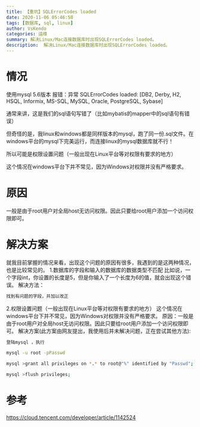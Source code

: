 ```yaml
---
title: 【重坑】SQLErrorCodes loaded
date: 2020-11-06 05:46:58
tags: [数据库, sql, linux]
author: VsKendo
categories: 运维
summary: 解决Linux/Mac连接数据库时出现SQLErrorCodes loaded。
description:  解决Linux/Mac连接数据库时出现SQLErrorCodes loaded。
---
```


# 情况

使用mysql 5.6版本
报错：异常 SQLErrorCodes loaded: [DB2, Derby, H2, HSQL, Informix, MS-SQL, MySQL, Oracle, PostgreSQL, Sybase]

通常来讲，这是我们的sql语句写错了（比如mybatis的mapper中的sql语句有错误）

但奇怪的是，我linux和windows都是同样版本的mysql，跑了同一份.sql文件。在windows平台的mysql下完美运行，而连接linux的mysql数据库就不行！

所以可能是权限设置问题（一般出现在Linux平台等对权限有要求的地方）

 这个情况在windows平台下并不常见，因为Windows对权限并没有严格要求。

# 原因

一般是由于root用户对全局host无访问权限。因此只要给root用户添加一个访问权限即可。 

# 解决方案

就我目前掌握的情况来看，出现这个问题的原因有很多，我遇到的是这两种情况，也是比较常见的。
    1.数据库的字段和输入的数据库的数据类型不匹配
比如说，一个字段int，你设置的长度是5，但是你输入了一个长度为6的值，就会出现这个错误。
     解决方法：

```bash
找到有问题的字段，并加以改正
```

2.权限设置问题（一般出现在Linux平台等对权限有要求的地方）
 这个情况在windows平台下并不常见，因为Windows对权限并没有严格要求。
 原因：一般是由于root用户对全局host无访问权限。因此只要给root用户添加一个访问权限即可。
 解决方案(此方案由网友提出，我使用后并未解决问题，正在尝试其他方法):

```bash
登陆mysql ，执行

mysql -u root -pPasswd

mysql >grant all privileges on *.* to root@"%" identified by "Passwd";

mysql >flush privileges;
```

# 参考

https://cloud.tencent.com/developer/article/1142524
